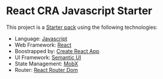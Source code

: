 # React CRA Javascript Starter

This project is a [Starter pack] using the following technologies:

* Language: [Javascript](https://en.wikipedia.org/wiki/JavaScript)
* Web Framework: [React](https://reactjs.org/)
* Boostrapped by: [Create React App](https://github.com/facebook/create-react-app)
* UI Framework: [Semantic UI](https://semantic-ui.com/)
* State Management: [MobX](https://mobx.js.org/)
* Router: [React Router Dom](https://reacttraining.com/react-router/web/guides/quick-start)

[Starter Pack]: https://docs.pro.harbur.io/coding/starter-packs/